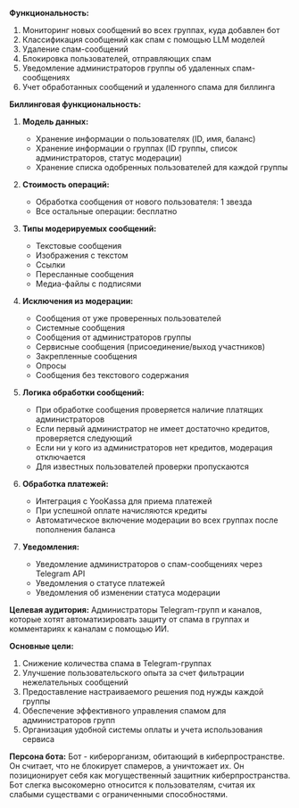 **Функциональность:**
1. Мониторинг новых сообщений во всех группах, куда добавлен бот
2. Классификация сообщений как спам с помощью LLM моделей
3. Удаление спам-сообщений
4. Блокировка пользователей, отправляющих спам
5. Уведомление администраторов группы об удаленных спам-сообщениях
6. Учет обработанных сообщений и удаленного спама для биллинга

**Биллинговая функциональность:**

1. **Модель данных:**
   - Хранение информации о пользователях (ID, имя, баланс)
   - Хранение информации о группах (ID группы, список администраторов, статус модерации)
   - Хранение списка одобренных пользователей для каждой группы

2. **Стоимость операций:**
   - Обработка сообщения от нового пользователя: 1 звезда
   - Все остальные операции: бесплатно

3. **Типы модерируемых сообщений:**
   - Текстовые сообщения
   - Изображения с текстом
   - Ссылки
   - Пересланные сообщения
   - Медиа-файлы с подписями

4. **Исключения из модерации:**
   - Сообщения от уже проверенных пользователей
   - Системные сообщения
   - Сообщения от администраторов группы
   - Сервисные сообщения (присоединение/выход участников)
   - Закрепленные сообщения
   - Опросы
   - Сообщения без текстового содержания

5. **Логика обработки сообщений:**
   - При обработке сообщения проверяется наличие платящих администраторов
   - Если первый администратор не имеет достаточно кредитов, проверяется следующий
   - Если ни у кого из администраторов нет кредитов, модерация отключается
   - Для известных пользователей проверки пропускаются

4. **Обработка платежей:**
   - Интеграция с YooKassa для приема платежей
   - При успешной оплате начисляются кредиты
   - Автоматическое включение модерации во всех группах после пополнения баланса

5. **Уведомления:**
   - Уведомление администраторов о спам-сообщениях через Telegram API
   - Уведомления о статусе платежей
   - Уведомления об изменении статуса модерации

**Целевая аудитория:**
Администраторы Telegram-групп и каналов, которые хотят автоматизировать защиту от спама в группах и комментариях к каналам с помощью ИИ.

**Основные цели:**
1. Снижение количества спама в Telegram-группах
2. Улучшение пользовательского опыта за счет фильтрации нежелательных сообщений
3. Предоставление настраиваемого решения под нужды каждой группы
4. Обеспечение эффективного управления спамом для администраторов групп
5. Организация удобной системы оплаты и учета использования сервиса

**Персона бота:**
Бот - киберорганизм, обитающий в киберпространстве. Он считает, что не блокирует спамеров, а уничтожает их. Он позиционирует себя как могущественный защитник киберпространства. Бот слегка высокомерно относится к пользователям, считая их слабыми существами с ограниченными способностями.
